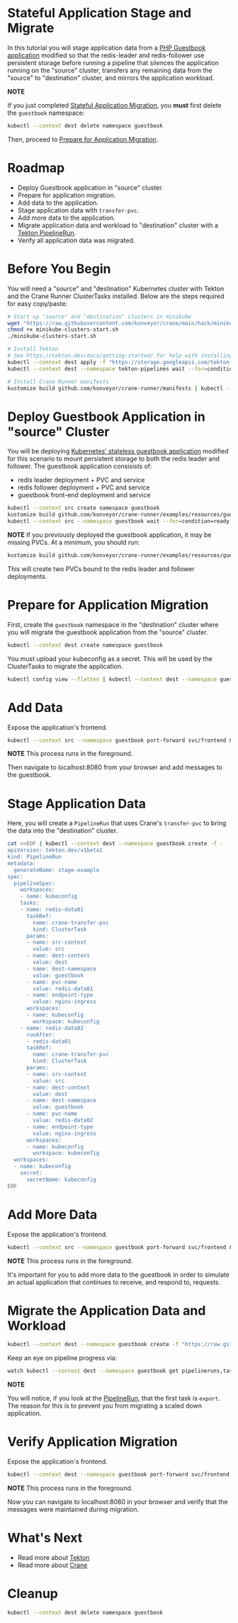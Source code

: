 Stateful Application Stage and Migrate
======================================

In this tutorial you will stage application data from
a [PHP Guestbook application](https://kubernetes.io/docs/tutorials/stateless-application/guestbook/)
modified so that the redis-leader and redis-follower use persistent storage
before running a pipeline that silences the application running on the "source"
cluster, transfers any remaining data from the "source" to "destination"
cluster, and mirrors the application workload.

**NOTE**

If you just completed [Stateful Application Migration](../stateful-app-migration/README.md),
you **must** first delete the `guestbook` namespace:

```bash
kubectl --context dest delete namespace guestbook
```

Then, proceed to [Prepare for Application Migration](#prepare-for-application-migration).

# Roadmap

* Deploy Guestbook application in "source" cluster.
* Prepare for application migration.
* Add data to the application.
* Stage application data with `transfer-pvc`.
* Add more data to the application.
* Migrate application data and workload to "destination" cluster with a
    [Tekton PipelineRun](https://tekton.dev/docs/pipelines/pipelineruns/).
* Verify all application data was migrated.

# Before You Begin

You will need a "source" and "destination" Kubernetes cluster with Tekton and
the Crane Runner ClusterTasks installed. Below are the steps required for easy
copy/paste:

```bash
# Start up "source" and "destination" clusters in minikube
wget "https://raw.githubusercontent.com/konveyor/crane/main/hack/minikube-clusters-start.sh"
chmod +x minikube-clusters-start.sh
./minikube-clusters-start.sh

# Install Tekton
# See https://tekton.dev/docs/getting-started/ for help with installing Tekton
kubectl --context dest apply -f "https://storage.googleapis.com/tekton-releases/pipeline/latest/release.yaml"
kubectl --context dest --namespace tekton-pipelines wait --for=condition=ready pod --selector=app.kubernetes.io/component=controller --timeout=180s

# Install Crane Runner manifests
kustomize build github.com/konveyor/crane-runner/manifests | kubectl --context dest apply -f -
```

# Deploy Guestbook Application in "source" Cluster

You will be deploying
[Kubernetes' stateless guestbook application](https://kubernetes.io/docs/tutorials/stateless-application/guestbook/)
modified for this scenario to mount persistent storage to both the redis leader
and follower. The guestbook application consisists of:

* redis leader deployment + PVC and service
* redis follower deployment + PVC and service
* guestbook front-end deployment and service


```bash
kubectl --context src create namespace guestbook
kustomize build github.com/konveyor/crane-runner/examples/resources/guestbook-persistent | kubectl --context src --namespace guestbook apply -f -
kubectl --context src --namespace guestbook wait --for=condition=ready pod --selector=app=guestbook --timeout=180s
```

**NOTE** If you previously deployed the guestbook application, it may be missing
PVCs. At a minimum, you should run:

```bash
kustomize build github.com/konveyor/crane-runner/examples/resources/guestbook-persistent | kubectl --context src --namespace guestbook apply -f -
```

This will create two PVCs bound to the redis leader and follower deployments.

# Prepare for Application Migration

First, create the `guestbook` namespace in the "destination" cluster
where you will migrate the guestbook application from the "source" cluster.

```bash
kubectl --context dest create namespace guestbook
```

You must upload your kubeconfig as a secret. This will be used by the
ClusterTasks to migrate the application.
```bash
kubectl config view --flatten | kubectl --context dest --namespace guestbook create secret generic kubeconfig --from-file=config=/dev/stdin
```

# Add Data

Expose the application's frontend.

```bash
kubectl --context src --namespace guestbook port-forward svc/frontend 8080:80
```

**NOTE** This process runs in the foreground.

Then navigate to localhost:8080 from your browser and add messages to the
guestbook.

# Stage Application Data

Here, you will create a `PipelineRun` that uses Crane's `transfer-pvc` to bring
the data into the "destination" cluster.

```bash
cat <<EOF | kubectl --context dest --namespace guestbook create -f -
apiVersion: tekton.dev/v1beta1
kind: PipelineRun
metadata:
  generateName: stage-example
spec:
  pipelineSpec:
    workspaces:
    - name: kubeconfig
    tasks:
    - name: redis-data01
      taskRef:
        name: crane-transfer-pvc
        kind: ClusterTask
      params:
      - name: src-context
        value: src
      - name: dest-context
        value: dest
      - name: dest-namespace
        value: guestbook
      - name: pvc-name
        value: redis-data01
      - name: endpoint-type
        value: nginx-ingress
      workspaces:
      - name: kubeconfig
        workspace: kubeconfig
    - name: redis-data02
      runAfter:
      - redis-data01
      taskRef:
        name: crane-transfer-pvc
        kind: ClusterTask
      params:
      - name: src-context
        value: src
      - name: dest-context
        value: dest
      - name: dest-namespace
        value: guestbook
      - name: pvc-name
        value: redis-data02
      - name: endpoint-type
        value: nginx-ingress
      workspaces:
      - name: kubeconfig
        workspace: kubeconfig
  workspaces:
  - name: kubeconfig
    secret:
      secretName: kubeconfig
EOF
```

# Add More Data

Expose the application's frontend.

```bash
kubectl --context src --namespace guestbook port-forward svc/frontend 8080:80
```

**NOTE** This process runs in the foreground.

It's important for you to add more data to the guestbook in order to simulate an
actual application that continues to receive, and respond to, requests.

# Migrate the Application Data and Workload

```bash
kubectl --context dest --namespace guestbook create -f "https://raw.githubusercontent.com/konveyor/crane-runner/main/examples/stateful-app-stage-and-migrate/pipelinerun.yaml"
```

Keep an eye on pipeline progress via:

```bash
watch kubectl --context dest --namespace guestbook get pipelineruns,taskruns,pods
```

**NOTE**

You will notice, if you look at the [PipelineRun](./pipelinerun.yaml), that the
first task is `export`. The reason for this is to prevent you from migrating a
scaled down application.

# Verify Application Migration

Expose the application's frontend.

```bash
kubectl --context dest --namespace guestbook port-forward svc/frontend 8080:80
```

**NOTE** This process runs in the foreground.

Now you can navigate to localhost:8080 in your browser and verify that the
messages were maintained during migration.

# What's Next

* Read more about [Tekton](https://tekton.dev/docs/getting-started/)
* Read more about [Crane](https://github.com/konveyor/crane)

# Cleanup

```bash
kubectl --context dest delete namespace guestbook
```
